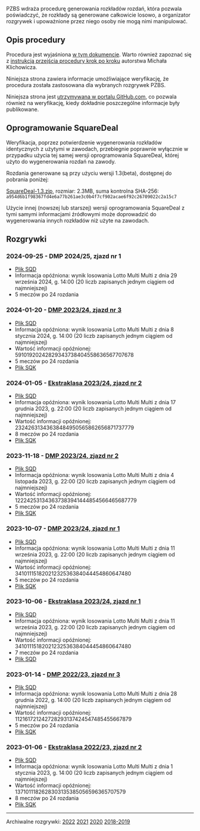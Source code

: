 PZBS wdraża procedurę generowania rozkładów rozdań, która pozwala poświadczyć, że rozkłady są generowane całkowicie losowo, a organizator rozgrywek i upoważnione przez niego osoby nie mogą nimi manipulować.

## Opis procedury

Procedura jest wyjaśniona [w tym dokumencie](http://www.pzbs.pl/sedziowie/inne/procedura-generowania.pdf). Warto również zapoznać się z [instrukcją przejścia procedury krok po kroku](https://emkael.github.io/2019/01/03/generating-and-verifying-boards-with-squaredeal/) autorstwa Michała Klichowicza.

Niniejsza strona zawiera informacje umożliwiające weryfikację, że procedura została zastosowana dla wybranych rozgrywek PZBS.

Niniejsza strona jest [utrzymywana w portalu GitHub.com](https://github.com/PZBS/square-deal/), co pozwala również na weryfikację, kiedy dokładnie poszczególne informacje były publikowane.

## Oprogramowanie SquareDeal

Weryfikacja, poprzez potwierdzenie wygenerowania rozkładów identycznych z użytymi w zawodach, przebiegnie poprawnie wyłącznie w przypadku użycia tej samej wersji oprogramowania SquareDeal, której użyto do wygenerowania rozdań na zawody.

Rozdania generowane są przy użyciu wersji 1.3(beta), dostępnej do pobrania poniżej:

[SquareDeal-1.3.zip](binaries/SquareDeal-1.3.zip), rozmiar: 2.3MB, suma kontrolna SHA-256: `a954d6b1f98367fd4e6a77b261ae3c0b4f7cf902acae6f92c26709022c2a15c7`

Użycie innej (nowszej lub starszej) wersji oprogramowania SquareDeal z tymi samymi informacjami źródłowymi może doprowadzić do wygenerowania innych rozkładów niż użyte na zawodach.

## Rozgrywki

### 2024-09-25 - DMP 2024/25, zjazd nr 1
* [Plik SQD](data/2024-09-25_DMP2425-zjazd1.sqd)
* Informacja opóźniona: wynik losowania Lotto Multi Multi z dnia 29 września 2024, g. 14:00 (20 liczb zapisanych jednym ciągiem od najmniejszej)
* 5 meczów po 24 rozdania

### 2024-01-20 - [DMP 2023/24, zjazd nr 3](https://wyniki.pzbs.pl/liga/liga2023-24/rozklady/centralne/)
* [Plik SQD](data/2024-01-20_dmp_z3.sqd)
* Informacja opóźniona: wynik losowania Lotto Multi Multi z dnia 8 stycznia 2024, g. 14:00 (20 liczb zapisanych jednym ciągiem od najmniejszej)
* Wartość informacji opóźnionej: 59101920242829343738404558636567707678
* 5 meczów po 24 rozdania
* [Plik SQK](data/2024-01-20_dmp_z3.sqk)

### 2024-01-05 - [Ekstraklasa 2023/24, zjazd nr 2](https://wyniki.pzbs.pl/liga/liga2023-24/rozklady/ekstraklasa/)
* [Plik SQD](data/2024-01-05_eklasa_z2.sqd)
* Informacja opóźniona: wynik losowania Lotto Multi Multi z dnia 17 grudnia 2023, g. 22:00 (20 liczb zapisanych jednym ciągiem od najmniejszej)
* Wartość informacji opóźnionej: 23242631343638484950565862656871737779
* 8 meczów po 24 rozdania
* [Plik SQK](data/2024-01-05_eklasa_z2.sqk)

### 2023-11-18 - [DMP 2023/24, zjazd nr 2](https://wyniki.pzbs.pl/liga/liga2023-24/rozklady/centralne/)
* [Plik SQD](data/2023-11-18_dmp_z2.sqd)
* Informacja opóźniona: wynik losowania Lotto Multi Multi z dnia 4 listopada 2023, g. 22:00 (20 liczb zapisanych jednym ciągiem od najmniejszej)
* Wartość informacji opóźnionej: 122242531343637383941444854566465687779
* 5 meczów po 24 rozdania
* [Plik SQK](data/2023-11-18_dmp_z2.sqk)

### 2023-10-07 - [DMP 2023/24, zjazd nr 1](https://wyniki.pzbs.pl/liga/liga2023-24/rozklady/centralne/)
* [Plik SQD](data/2023-10-07_dmp_z1.sqd)
* Informacja opóźniona: wynik losowania Lotto Multi Multi z dnia 11 września 2023, g. 22:00 (20 liczb zapisanych jednym ciągiem od najmniejszej)
* Wartość informacji opóźnionej: 34101115182021232536384044454860647480
* 5 meczów po 24 rozdania
* [Plik SQK](data/2023-10-07_dmp_z1.sqk)

### 2023-10-06 - [Ekstraklasa 2023/24, zjazd nr 1](https://wyniki.pzbs.pl/liga/liga2023-24/rozklady/ekstraklasa/)
* [Plik SQD](data/2023-10-06_eklasa_z1.sqd)
* Informacja opóźniona: wynik losowania Lotto Multi Multi z dnia 11 września 2023, g. 22:00 (20 liczb zapisanych jednym ciągiem od najmniejszej)
* Wartość informacji opóźnionej: 34101115182021232536384044454860647480
* 7 meczów po 24 rozdania
* [Plik SQD](data/2023-10-06_eklasa_z1.sqk)

### 2023-01-14 - [DMP 2022/23, zjazd nr 3](https://wyniki.pzbs.pl/liga/liga2022-23/rozklady/ekstraklasa/)
* [Plik SQD](data/2023-01-14_dmp_z3.sqd)
* Informacja opóźniona: wynik losowania Lotto Multi Multi z dnia 28 grudnia 2022, g. 14:00 (20 liczb zapisanych jednym ciągiem od najmniejszej)
* Wartość informacji opóźnionej: 112161721242728293137424547485455667879
* 5 meczów po 24 rozdania
* [Plik SQK](data/2023-01-14_dmp_z3.sqk)

### 2023-01-06 - [Ekstraklasa 2022/23, zjazd nr 2](https://wyniki.pzbs.pl/liga/liga2022-23/rozklady/ekstraklasa/)
* [Plik SQD](data/2023-01-06_eklasa_z2.sqd)
* Informacja opóźniona: wynik losowania Lotto Multi Multi z dnia 1 stycznia 2023, g. 14:00 (20 liczb zapisanych jednym ciągiem od najmniejszej)
* Wartość informacji opóźnionej: 1371011182628303135385056596365707579
* 8 meczów po 24 rozdania
* [Plik SQK](data/2023-01-06_eklasa_z2.sqk)

---

Archiwalne rozgrywki: [2022](archive/2022) [2021](archive/2021) [2020](archive/2020) [2018-2019](archive/2019)
